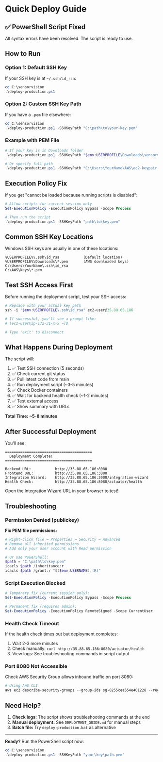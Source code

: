 # Quick Deploy Guide

## ✅ PowerShell Script Fixed

All syntax errors have been resolved. The script is ready to use.

## How to Run

### Option 1: Default SSH Key

If your SSH key is at `~/.ssh/id_rsa`:

```powershell
cd C:\sensorvision
.\deploy-production.ps1
```

### Option 2: Custom SSH Key Path

If you have a `.pem` file elsewhere:

```powershell
cd C:\sensorvision
.\deploy-production.ps1 -SSHKeyPath "C:\path\to\your-key.pem"
```

### Example with PEM File

```powershell
# If your key is in Downloads folder
.\deploy-production.ps1 -SSHKeyPath "$env:USERPROFILE\Downloads\sensorvision-prod.pem"

# Or specify full path
.\deploy-production.ps1 -SSHKeyPath "C:\Users\YourName\AWS\ec2-keypair.pem"
```

## Execution Policy Fix

If you get "cannot be loaded because running scripts is disabled":

```powershell
# Allow scripts for current session only
Set-ExecutionPolicy -ExecutionPolicy Bypass -Scope Process

# Then run the script
.\deploy-production.ps1 -SSHKeyPath "path\to\key.pem"
```

## Common SSH Key Locations

Windows SSH keys are usually in one of these locations:

```
%USERPROFILE%\.ssh\id_rsa           (Default location)
%USERPROFILE%\Downloads\*.pem       (AWS downloaded keys)
C:\Users\YourName\.ssh\id_rsa
C:\AWS\keys\*.pem
```

## Test SSH Access First

Before running the deployment script, test your SSH access:

```powershell
# Replace with your actual key path
ssh -i "$env:USERPROFILE\.ssh\id_rsa" ec2-user@35.88.65.186

# If successful, you'll see a prompt like:
# [ec2-user@ip-172-31-x-x ~]$

# Type 'exit' to disconnect
```

## What Happens During Deployment

The script will:

1. ✅ Test SSH connection (5 seconds)
2. ✅ Check current git status
3. ✅ Pull latest code from main
4. ✅ Run deployment script (~3-5 minutes)
5. ✅ Check Docker containers
6. ✅ Wait for backend health check (~1-2 minutes)
7. ✅ Test external access
8. ✅ Show summary with URLs

**Total Time: ~5-8 minutes**

## After Successful Deployment

You'll see:

```
========================================
  Deployment Complete!
========================================

Backend URL:           http://35.88.65.186:8080
Frontend URL:          http://35.88.65.186:3000
Integration Wizard:    http://35.88.65.186:3000/integration-wizard
Health Check:          http://35.88.65.186:8080/actuator/health
```

Open the Integration Wizard URL in your browser to test!

## Troubleshooting

### Permission Denied (publickey)

**Fix PEM file permissions:**

```powershell
# Right-click file → Properties → Security → Advanced
# Remove all inherited permissions
# Add only your user account with Read permission

# Or use PowerShell:
$path = "C:\path\to\key.pem"
icacls $path /inheritance:r
icacls $path /grant:r "$($env:USERNAME):(R)"
```

### Script Execution Blocked

```powershell
# Temporary fix (current session only):
Set-ExecutionPolicy -ExecutionPolicy Bypass -Scope Process

# Permanent fix (requires admin):
Set-ExecutionPolicy -ExecutionPolicy RemoteSigned -Scope CurrentUser
```

### Health Check Timeout

If the health check times out but deployment completes:

1. Wait 2-3 more minutes
2. Check manually: `curl http://35.88.65.186:8080/actuator/health`
3. View logs: See troubleshooting commands in script output

### Port 8080 Not Accessible

Check AWS Security Group allows inbound traffic on port 8080:

```powershell
# Using AWS CLI
aws ec2 describe-security-groups --group-ids sg-0255cea554e401228 --region us-west-2
```

## Need Help?

1. **Check logs:** The script shows troubleshooting commands at the end
2. **Manual deployment:** See `DEPLOYMENT_GUIDE.md` for manual steps
3. **Batch file:** Try `deploy-production.bat` as alternative

---

**Ready?** Run the PowerShell script now:

```powershell
cd C:\sensorvision
.\deploy-production.ps1 -SSHKeyPath "your\key\path.pem"
```
